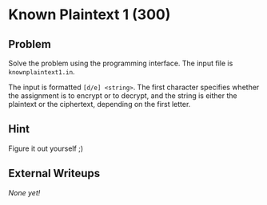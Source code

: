 # Known Plaintext 1 (300)

## Problem

Solve the problem using the programming interface. The input file is `knownplaintext1.in`.

The input is formatted `[d/e] <string>`. The first character specifies whether the assignment is to encrypt or to decrypt, and the string is either the plaintext or the ciphertext, depending on the first letter.

## Hint

Figure it out yourself ;)

## External Writeups

*None yet!*